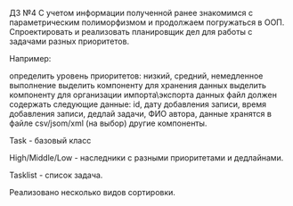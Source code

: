 ДЗ №4
С учетом информации полученной ранее знакомимся с параметрическим полиморфизмом и продолжаем погружаться в ООП. Спроектировать и реализовать планировщик дел для работы с задачами разных приоритетов.

Например:

определить уровень приоритетов: низкий, средний, немедленное выполнение выделить компоненту для хранения данных выделить компоненту для организации импорта\экспорта данных файл должен содержать следующие данные: id, дату добавления записи, время добавления записи, дедлай задачи, ФИО автора, данные хранятся в файле csv/jsom/xml (на выбор) другие компоненты.

Task - базовый класс

High/Middle/Low - наследники с разными приоритетами и дедлайнами.

Tasklist - список задача.

Реализовано несколько видов сортировки.
